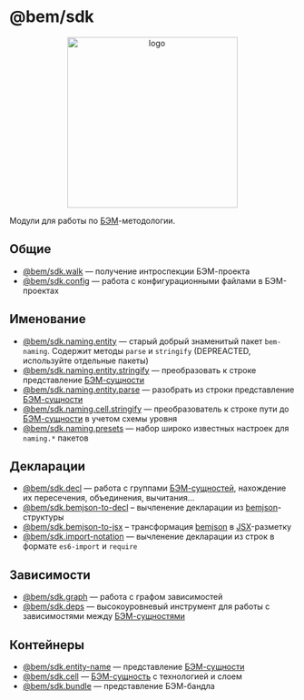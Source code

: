 # @bem/sdk

<div align="center">
    <img width="300" height="300" src="https://rawgithub.com/bem/bem-sdk/master/logo.svg" alt="logo" />
</div>

Модули для работы по [БЭМ][]-методологии.

## Общие

* [@bem/sdk.walk](https://github.com/bem/bem-sdk/tree/master/packages/walk) — получение интроспекции БЭМ-проекта
* [@bem/sdk.config](https://github.com/bem/bem-sdk/tree/master/packages/config) — работа с конфигурационными файлами в БЭМ-проектах

## Именование

* [@bem/sdk.naming.entity](https://github.com/bem/bem-sdk/tree/master/packages/naming.entity) — старый добрый знаменитый пакет `bem-naming`. Содержит методы `parse` и `stringify` (DEPREACTED, используйте отдельные пакеты)
* [@bem/sdk.naming.entity.stringify](https://github.com/bem/bem-sdk/tree/master/packages/naming.entity.stringify) — преобразовать к строке представление [БЭМ-сущности](entity)
* [@bem/sdk.naming.entity.parse](https://github.com/bem/bem-sdk/tree/master/packages/naming.entity.parse) — разобрать из строки представление [БЭМ-сущности](entity)
* [@bem/sdk.naming.cell.stringify](https://github.com/bem/bem-sdk/tree/master/packages/naming.cell.stringify) — преобразователь к строке пути до [БЭМ-сущности](entity) в учетом схемы уровня
* [@bem/sdk.naming.presets](https://github.com/bem/bem-sdk/tree/master/packages/naming.presets) — набор широко известных настроек для `naming.*` пакетов

## Декларации

* [@bem/sdk.decl](https://github.com/bem/bem-sdk/tree/master/packages/decl) — работа с группами [БЭМ-сущностей](entity), нахождение их пересечения, объединения, вычитания...
* [@bem/sdk.bemjson-to-decl](https://github.com/bem/bem-sdk/tree/master/packages/bemjson-to-decl) – вычленение декларации из [bemjson][]-структуры
* [@bem/sdk.bemjson-to-jsx](https://github.com/bem/bem-sdk/tree/master/packages/bemjson-to-jsx) – трансформация [bemjson] в [JSX][]-разметку
* [@bem/sdk.import-notation](https://github.com/bem/bem-sdk/tree/master/packages/import-notation) — вычленение декларации из строк в формате `es6-import` и `require`

## Зависимости

* [@bem/sdk.graph](https://github.com/bem/bem-sdk/tree/master/packages/graph) — работа с графом зависимостей
* [@bem/sdk.deps](https://github.com/bem/bem-sdk/tree/master/packages/deps) — высокоуровневый инструмент для работы с зависимостями между [БЭМ-сущностями](entity)

## Контейнеры

* [@bem/sdk.entity-name](https://github.com/bem/bem-sdk/tree/master/packages/entity-name) — представление [БЭМ-сущности](entity)
* [@bem/sdk.cell](https://github.com/bem/bem-sdk/tree/master/packages/cell) — [БЭМ-сущность](entity) с технологией и слоем
* [@bem/sdk.bundle](https://github.com/bem/bem-sdk/tree/master/packages/bundle) — представление БЭМ-бандла

[БЭМ]: https://ru.bem.info
[entity]: https://ru.bem.info/methodology/key-concepts/#БЭМ-сущность
[bemjson]: https://ru.bem.info/platform/bemjson/
[JSX]: https://facebook.github.io/react/docs/introducing-jsx.html

